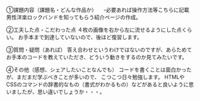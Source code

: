 ①課題内容（課題名・どんな作品か）
　-必要あれば操作方法等こちらに記載
    男性洋楽ロックバンドを知ってもらう紹介ページの作成。

②工夫した点・こだわった点
    ４枚の画像を右から左に流せるようにした点くらい。
    お手本まで到達していないので、後ほど復習します。

③質問・疑問（あれば）
    答え合わせというわけではないのですが、あらためてお手本のコードを教えていただき、どういう動きをするのか見てみたいです。

④その他（感想、シェアしたいことなんでも）
    コードを書くことは面白かったが、まだまだ学ぶべきことが多いので、
    こつこつ日々勉強します。
    HTMLやCSSのコマンドの辞書的なもの（書式がわかるもの）などがあると良いように思いましたが、思い違いでしょうか・・・。
    